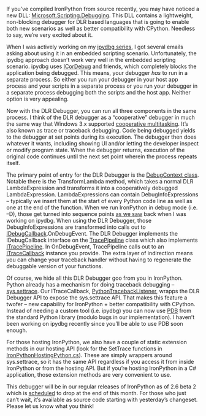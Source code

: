 If you’ve compiled IronPython from source recently, you may have noticed
a new DLL:
[Microsoft.Scripting.Debugging](http://ironpython.codeplex.com/SourceControl/changeset/view/56115#908451).
This DLL contains a lightweight, non-blocking debugger for DLR based
languages that is going to enable both new scenarios as well as better
compatibility with CPython. Needless to say, we’re very excited about
it.

When I was actively working on my [ipydbg
series](http://devhawk.net/CategoryView,category,Debugger.aspx), I got
several emails asking about using it in an embedded scripting scenario.
Unfortunately, the ipydbg approach doesn’t work very well in the
embedded scripting scenario. ipydbg uses
[ICorDebug](http://msdn.microsoft.com/en-us/library/ms230588.aspx) and
friends, which completely blocks the application being debugged. This
means, your debugger *has* to run in a separate process. So either you
run your debugger in your host app process and your scripts in a
separate process or you run your debugger in a separate process
debugging both the scripts and the host app. Neither option is very
appealing.

Now with the DLR Debugger, you can run all three components in the same
process. I think of the DLR debugger as a “cooperative” debugger in much
the same way that Windows 3.x supported [cooperative
multitasking](http://en.wikipedia.org/wiki/Cooperative_multitasking#Cooperative_multitasking.2Ftime-sharing).
It’s also known as trace or traceback debugging. Code being debugged
yields to the debugger at set points during its execution. The debugger
then does whatever it wants, including showing UI and/or letting the
developer inspect or modify program state. When the debugger returns,
execution of the original code continues until the next set point
wherein the process repeats itself.

The primary point of entry for the DLR Debugger is the [DebugContext
class](http://ironpython.codeplex.com/SourceControl/changeset/view/56115#908446).
Notable there is the TransformLambda method, which takes a normal DLR
LambdaExpression and transforms it into a cooperatively debugged
LambdaExpression. LambdaExpressions can contain DebugInfoExpressions –
typically we insert them at the start of every Python code line as well
as one at the end of the function. When we run IronPython in debug mode
(i.e. –D), those get turned into sequence points [as we
saw](http://devhawk.net/2009/03/02/writing-an-ironpython-debugger-setting-a-breakpoint/)
back when I was working on ipydbg. When using the DLR Debugger, those
DebugInfoExpressions are transformed into calls out to
[IDebugCallback](http://ironpython.codeplex.com/SourceControl/changeset/view/56115#908429).OnDebugEvent.
The DLR Debugger implements the IDebugCallback interface on the
[TracePipeline](http://ironpython.codeplex.com/SourceControl/changeset/view/56115#908413)
class which also implements
[ITracePipeline](http://ironpython.codeplex.com/SourceControl/changeset/view/56115#908414).
In OnDebugEvent, TracePipeline calls out to an
[ITraceCallback](http://ironpython.codeplex.com/SourceControl/changeset/view/56115#908415)
instance you provide. The extra layer of indirection means you can
change your traceback handler without having to regenerate the
debuggable version of your functions.

Of course, we hide all this DLR Debugger goo from you in IronPython.
Python already has a mechanism for doing traceback debugging –
[sys.settrace](http://docs.python.org/library/sys.html#sys.settrace).
Our ITraceCallback,
[PythonTracebackListener](http://ironpython.codeplex.com/SourceControl/changeset/view/56115#922366),
wrapps the DLR Debugger API to expose the sys.settrace API. That makes
this feature a twofer – new capability for IronPython + better
compatibility with CPython. Instead of needing a custom tool (i.e.
ipydbg) you can now use [PDB](http://docs.python.org/library/pdb.html)
from the standard Python library (modulo bugs in our implementation). I
haven’t been working on ipydbg recently since you’ll be able to use PDB
soon enough.

For those hosting IronPython, we also have a couple of static extension
methods in our hosting API (look for the SetTrace functions in
[IronPythonHostingPython.cs](http://ironpython.codeplex.com/SourceControl/changeset/view/56115#490056)).
These are simply wrappers around sys.settrace, so it has the same API
regardless if you access it from inside IronPython or from the hosting
API. But if you’re hosting IronPython in a C\# application, those
extension methods are very convenient to use.

This debugger will be in our regular releases of IronPython as of 2.6
beta 2 which is
[scheduled](http://ironpython.codeplex.com/Wiki/View.aspx?title=2.6%20Release%20Plan)
to drop at the end of this month. For those who just can’t wait, it’s
available as source code starting with yesterday’s
changeset. Please let us know what you think!
